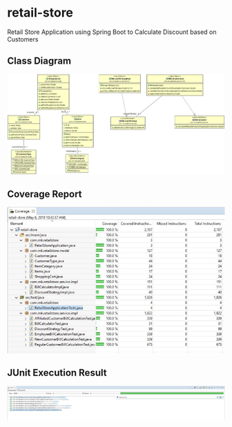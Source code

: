 # retail-store
Retail Store Application using Spring Boot to Calculate Discount based on Customers


## Class Diagram
![Alt text](retail-store-class-diagram.JPG?raw=true "Class Diagram")


## Coverage Report
![Alt text](retail-store-coverage.JPG?raw=true "Coverage Result")


## JUnit Execution Result
![Alt text](retail-store-junit.JPG?raw=true "JUnit Execution Report")
